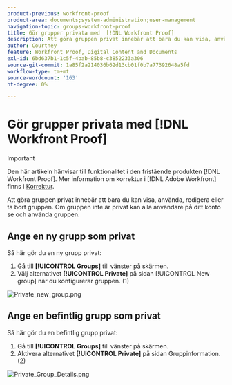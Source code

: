 ```yaml
---
product-previous: workfront-proof
product-area: documents;system-administration;user-management
navigation-topic: groups-workfront-proof
title: Gör grupper privata med  [!DNL Workfront Proof]
description: Att göra gruppen privat innebär att bara du kan visa, använda, redigera eller ta bort gruppen. Om gruppen inte är privat kan alla användare på ditt konto se och använda gruppen.
author: Courtney
feature: Workfront Proof, Digital Content and Documents
exl-id: 6bd637b1-1c5f-4bab-85b8-c3852233a306
source-git-commit: 1a85f2a214036b62d13cb01f0b7a77392648a5fd
workflow-type: tm+mt
source-wordcount: '163'
ht-degree: 0%

---
```


# Gör grupper privata med [!DNL Workfront Proof]

>[!IMPORTANT]
>
>Den här artikeln hänvisar till funktionalitet i den fristående produkten [!DNL Workfront Proof]. Mer information om korrektur i [!DNL Adobe Workfront] finns i [Korrektur](../../../review-and-approve-work/proofing/proofing.md).

Att göra gruppen privat innebär att bara du kan visa, använda, redigera eller ta bort gruppen. Om gruppen inte är privat kan alla användare på ditt konto se och använda gruppen.

## Ange en ny grupp som privat

Så här gör du en ny grupp privat:

1. Gå till **[!UICONTROL Groups]** till vänster på skärmen.
1. Välj alternativet **[!UICONTROL Private]** på sidan [!UICONTROL New group] när du konfigurerar gruppen. (1)

![Private_new_group.png](assets/private-new-group-350x221.png)

## Ange en befintlig grupp som privat

Så här gör du en befintlig grupp privat:

1. Gå till **[!UICONTROL Groups]** till vänster på skärmen.
1. Aktivera alternativet **[!UICONTROL Private]** på sidan Gruppinformation. (2)

![Private_Group_Details.png](assets/private-group-details-350x123.png)
